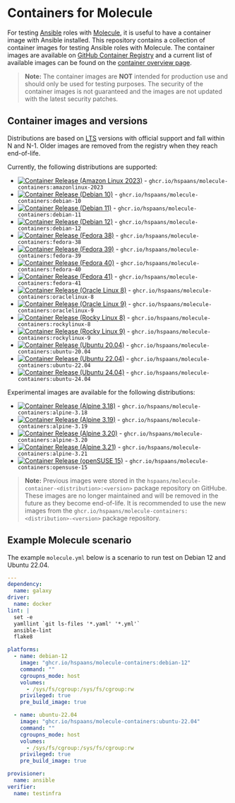 # Containers for Molecule

For testing [Ansible][ansible] roles with [Molecule][molecule], it is useful to have a container image with Ansible installed. This repository contains a collection of container images for testing Ansible roles with Molecule. The container images are available on [GitHub Container Registry](https://ghcr.io) and a current list of available images can be found on the [container overview page](https://github.com/hspaans/molecule-containers/pkgs/container/molecule-containers/versions?filters%5Bversion_type%5D=tagged).

> **Note:** The container images are **NOT** intended for production use and should only be used for testing purposes. The security of the container images is not guaranteed and the images are not updated with the latest security patches.

## Container images and versions

Distributions are based on [LTS](https://en.wikipedia.org/wiki/Long-term_support) versions with official support and fall within N and N-1. Older images are removed from the registry when they reach end-of-life.

Currently, the following distributions are supported:
* [![Container Release (Amazon Linux 2023)](https://github.com/hspaans/molecule-containers/actions/workflows/container-release-amazonlinux-2023.yml/badge.svg)](https://github.com/hspaans/molecule-containers/actions/workflows/container-release-amazonlinux-2023.yml) - `ghcr.io/hspaans/molecule-containers:amazonlinux-2023`
* [![Container Release (Debian 10)](https://github.com/hspaans/molecule-containers/actions/workflows/container-release-debian-10.yml/badge.svg)](https://github.com/hspaans/molecule-containers/actions/workflows/container-release-debian-10.yml) - `ghcr.io/hspaans/molecule-containers:debian-10`
* [![Container Release (Debian 11)](https://github.com/hspaans/molecule-containers/actions/workflows/container-release-debian-11.yml/badge.svg)](https://github.com/hspaans/molecule-containers/actions/workflows/container-release-debian-11.yml) - `ghcr.io/hspaans/molecule-containers:debian-11`
* [![Container Release (Debian 12)](https://github.com/hspaans/molecule-containers/actions/workflows/container-release-debian-12.yml/badge.svg)](https://github.com/hspaans/molecule-containers/actions/workflows/container-release-debian-12.yml) - `ghcr.io/hspaans/molecule-containers:debian-12`
* [![Container Release (Fedora 38)](https://github.com/hspaans/molecule-containers/actions/workflows/container-release-fedora-38.yml/badge.svg)](https://github.com/hspaans/molecule-containers/actions/workflows/container-release-fedora-38.yml) - `ghcr.io/hspaans/molecule-containers:fedora-38`
* [![Container Release (Fedora 39)](https://github.com/hspaans/molecule-containers/actions/workflows/container-release-fedora-39.yml/badge.svg)](https://github.com/hspaans/molecule-containers/actions/workflows/container-release-fedora-39.yml) - `ghcr.io/hspaans/molecule-containers:fedora-39`
* [![Container Release (Fedora 40)](https://github.com/hspaans/molecule-containers/actions/workflows/container-release-fedora-40.yml/badge.svg)](https://github.com/hspaans/molecule-containers/actions/workflows/container-release-fedora-40.yml) - `ghcr.io/hspaans/molecule-containers:fedora-40`
* [![Container Release (Fedora 41)](https://github.com/hspaans/molecule-containers/actions/workflows/container-release-fedora-41.yml/badge.svg)](https://github.com/hspaans/molecule-containers/actions/workflows/container-release-fedora-41.yml) - `ghcr.io/hspaans/molecule-containers:fedora-41`
* [![Container Release (Oracle Linux 8)](https://github.com/hspaans/molecule-containers/actions/workflows/container-release-oraclelinux-8.yml/badge.svg)](https://github.com/hspaans/molecule-containers/actions/workflows/container-release-oraclelinux-8.yml) - `ghcr.io/hspaans/molecule-containers:oraclelinux-8`
* [![Container Release (Oracle Linux 9)](https://github.com/hspaans/molecule-containers/actions/workflows/container-release-oraclelinux-9.yml/badge.svg)](https://github.com/hspaans/molecule-containers/actions/workflows/container-release-oraclelinux-9.yml) - `ghcr.io/hspaans/molecule-containers:oraclelinux-9`
* [![Container Release (Rocky Linux 8)](https://github.com/hspaans/molecule-containers/actions/workflows/container-release-rockylinux-8.yml/badge.svg)](https://github.com/hspaans/molecule-containers/actions/workflows/container-release-rockylinux-8.yml) - `ghcr.io/hspaans/molecule-containers:rockylinux-8`
* [![Container Release (Rocky Linux 9)](https://github.com/hspaans/molecule-containers/actions/workflows/container-release-rockylinux-9.yml/badge.svg)](https://github.com/hspaans/molecule-containers/actions/workflows/container-release-rockylinux-9.yml) - `ghcr.io/hspaans/molecule-containers:rockylinux-9`
* [![Container Release (Ubuntu 20.04)](https://github.com/hspaans/molecule-containers/actions/workflows/container-release-ubuntu-2004.yml/badge.svg)](https://github.com/hspaans/molecule-containers/actions/workflows/container-release-ubuntu-2004.yml) - `ghcr.io/hspaans/molecule-containers:ubuntu-20.04`
* [![Container Release (Ubuntu 22.04)](https://github.com/hspaans/molecule-containers/actions/workflows/container-release-ubuntu-2204.yml/badge.svg)](https://github.com/hspaans/molecule-containers/actions/workflows/container-release-ubuntu-2204.yml) - `ghcr.io/hspaans/molecule-containers:ubuntu-22.04`
* [![Container Release (Ubuntu 24.04)](https://github.com/hspaans/molecule-containers/actions/workflows/container-release-ubuntu-2404.yml/badge.svg)](https://github.com/hspaans/molecule-containers/actions/workflows/container-release-ubuntu-2404.yml) - `ghcr.io/hspaans/molecule-containers:ubuntu-24.04`

Experimental images are available for the following distributions:
* [![Container Release (Alpine 3.18)](https://github.com/hspaans/molecule-containers/actions/workflows/container-release-alpine-3.18.yml/badge.svg)](https://github.com/hspaans/molecule-containers/actions/workflows/container-release-alpine-3.18.yml) - `ghcr.io/hspaans/molecule-containers:alpine-3.18`
* [![Container Release (Alpine 3.19)](https://github.com/hspaans/molecule-containers/actions/workflows/container-release-alpine-3.19.yml/badge.svg)](https://github.com/hspaans/molecule-containers/actions/workflows/container-release-alpine-3.19.yml) - `ghcr.io/hspaans/molecule-containers:alpine-3.19`
* [![Container Release (Alpine 3.20)](https://github.com/hspaans/molecule-containers/actions/workflows/container-release-alpine-3.20.yml/badge.svg)](https://github.com/hspaans/molecule-containers/actions/workflows/container-release-alpine-3.20.yml) - `ghcr.io/hspaans/molecule-containers:alpine-3.20`
* [![Container Release (Alpine 3.21)](https://github.com/hspaans/molecule-containers/actions/workflows/container-release-alpine-3.21.yml/badge.svg)](https://github.com/hspaans/molecule-containers/actions/workflows/container-release-alpine-3.21.yml) - `ghcr.io/hspaans/molecule-containers:alpine-3.21`
* [![Container Release (openSUSE 15)](https://github.com/hspaans/molecule-containers/actions/workflows/container-release-opensuse-15.yml/badge.svg)](https://github.com/hspaans/molecule-containers/actions/workflows/container-release-opensuse-15.yml) - `ghcr.io/hspaans/molecule-containers:opensuse-15`

> **Note:** Previous images were stored in the `hspaans/molecule-container-<distribution>:<version>` package repository on GitHube. These images are no longer maintained and will be removed in the future as they become end-of-life. It is recommended to use the new images from the `ghcr.io/hspaans/molecule-containers:<distribution>-<version>` package repository.

## Example Molecule scenario

The example `molecule.yml` below is a scenario to run test on Debian 12 and Ubuntu 22.04.

```yml
---
dependency:
  name: galaxy
driver:
  name: docker
lint: |
  set -e
  yamllint `git ls-files '*.yaml' '*.yml'`
  ansible-lint
  flake8

platforms:
  - name: debian-12
    image: "ghcr.io/hspaans/molecule-containers:debian-12"
    command: ""
    cgroupns_mode: host
    volumes:
      - /sys/fs/cgroup:/sys/fs/cgroup:rw
    privileged: true
    pre_build_image: true

  - name: ubuntu-22.04
    image: "ghcr.io/hspaans/molecule-containers:ubuntu-22.04"
    command: ""
    cgroupns_mode: host
    volumes:
      - /sys/fs/cgroup:/sys/fs/cgroup:rw
    privileged: true
    pre_build_image: true

provisioner:
  name: ansible
verifier:
  name: testinfra
```

[ansible]: https://github.com/ansible/ansible
[debian]: https://debian.org
[molecule]: https://github.com/ansible/molecule
